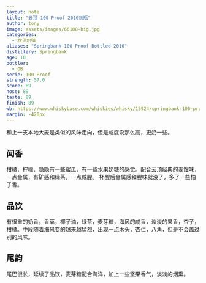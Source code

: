 ```yaml
---
layout: note
title: "云顶 100 Proof 2010装瓶"
author: tony
image: assets/images/66108-big.jpg
categories:
  - 坎贝尔镇
aliases: "Springbank 100 Proof Bottled 2010"
distillery: Springbank
age: 10
bottler:
  - OB
serie: 100 Proof
strength: 57.0
score: 89
nose: 89
taste: 89
finish: 89
wb: https://www.whiskybase.com/whiskies/whisky/15924/springbank-100-proof
margin: -420px
---
```

和上一支本地大麦是类似的风味走向，但是咸度没那么高，更奶一些。
## 闻香
柑橘，柠檬，隐隐有一些蜜瓜，有一些水果奶糖的感觉。配合云顶经典的麦馊味，一点金属，有矿感和绿茶，一点咸腥。 杯醒后金属感和腥味就没了，多了一些柚子香。

## 品饮
有很重的奶香，香草，椰子油，绿茶，麦芽糖，海风的咸香，淡淡的果香，杏子，柑橘。中段随着海风变的越来越猛烈，出现一点木头，杏仁，八角，但是不会盖过别的风味。

## 尾韵
尾巴很长，延续了品饮，麦芽糖配合海洋，加上一些坚果香气，淡淡的烟熏。
